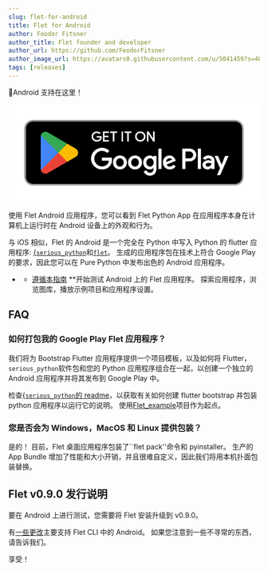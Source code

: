 ```yaml
---
slug: flet-for-android
title: Flet for Android
author: Feodor Fitsner
author_title: Flet founder and developer
author_url: https://github.com/FeodorFitsner
author_image_url: https://avatars0.githubusercontent.com/u/5041459?s=400&v=4
tags: [releases]
---
```


🤖Android 支持在这里！

<a href="https://play.google.com/store/apps/details?id=com.appveyor.flet" target="_blank"><img src="/img/docs/getting-started/testing-on-android/google-play-badge.png" className="screenshot-40" /></a>

使用 Flet Android 应用程序，您可以看到 Flet Python App 在应用程序本身在计算机上运行时在 Android 设备上的外观和行为。

与 iOS 相似，Flet 的 Android 是一个完全在 Python 中写入 Python 的 flutter 应用程序: [{`serious_python`](https://pub.dev/packages/serious_python)和[`flet`](https://pub.dev/packages/flet)。 生成的应用程序包在技术上符合 Google Play 的要求，因此您可以在 Pure Python 中发布出色的 Android 应用程序。

- - [遵循本指南](/docs/guides/python/testing-on-android) \*\*开始测试 Android 上的 Flet 应用程序。 探索应用程序，浏览图库，播放示例项目和应用程序设置。

## FAQ

### 如何打包我的 Google Play Flet 应用程序？

我们将为 Bootstrap Flutter 应用程序提供一个项目模板，以及如何将 Flutter，`serious_python`软件包和您的 Python 应用程序组合在一起，以创建一个独立的 Android 应用程序并将其发布到 Google Play 中。

检查[{`serious_python`的 readme](https://github.com/flet-dev/serious-python#usage)，以获取有关如何创建 flutter bootstrap 并包装 python 应用程序以运行它的说明。 使用[Flet_example](https://github.com/flet-dev/serious-python/tree/main/example/flet_example)项目作为起点。

### 您是否会为 Windows，MacOS 和 Linux 提供包装？

是的！ 目前，Flet 桌面应用程序包装了``flet pack''命令和 pyinstaller。 生产的 App Bundle 增加了性能和大小开销，并且很难自定义，因此我们将用本机扑面包装替换。

## Flet v0.9.0 发行说明

要在 Android 上进行测试，您需要将 Flet 安装升级到 v0.9.0。

有[一些更改](https://github.com/flet-dev/flet/blob/main/CHANGELOG.md#090)主要支持 Flet CLI 中的 Android。 如果您注意到一些不寻常的东西，请告诉我们。

享受！
